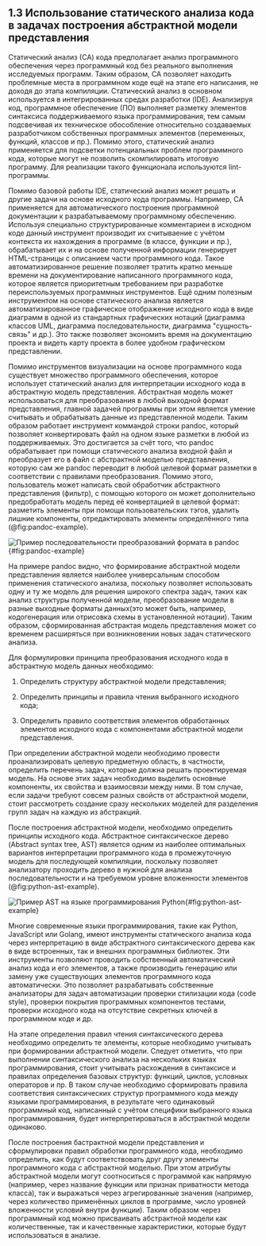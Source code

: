 ## 1.3 Использование статического анализа кода в задачах построения абстрактной модели представления

Статический анализ (СА) кода предполагает анализ программного обеспечения
через программный код без реального выполнения исследуемых программ. Таким образом,
СА позволяет находить проблемные места в программном коде ещё на этапе его написания,
не доходя до этапа компиляции. Статический анализ в основном используется в 
интегрированных средах разработки (IDE). Анализируя код, программное обеспечение (ПО)
выполняет разметку элементов синтаксиса поддерживаемого языка программирования,
тем самым подсвечивая их техническое обособление относительно создаваемых
разработчиком собственных программных элементов (переменных, функций, классов и пр.).
Помимо этого, статический анализ применяется для подсветки потенциальных 
проблем программного кода, которые могут не позволить скомпилировать итоговую программу.
Для реализации такого функционала используются lint-программы.

Помимо базовой работы IDE, статический анализ может 
решать и другие задачи на основе исходного кода программы. Например, СА применяется
для автоматического построения программной документации к разрабатываемому программному
обеспечению. Используя специально структурированные комментариеи в исходном коде данный
инструмент производит их считываение с учётом контекста их нахождения в программе (в классе,
функции и пр.), обрабатывает их и на основе полученной информации генерирует HTML-страницы
с описанием части программного кода. Такое автоматизированное решение позволяет
тратить кратно меньше времени на документирование написанного программного кода,
которое является приоритетным требованием при разработке переиспользуемых
программных инструментов. Ещё одним полезным инструментом на основе статического анализа является
автоматизированное графическое отображение исходного кода в виде диаграмм
в одной из стандартных графических нотаций (диаграмма классов UML, диаграмма
последовательности, диаграмма "сущность-связь" и др.). Это также позволяет
экономить время на документацию проекта и видеть карту проекта в более
удобном графическом представлении.

Помимо инструментов визуализации на основе программного кода
существует множество программного обеспечения, которое использует статический анализ
для интерпретации исходного кода в абстрактную модель представления.
Абстрактная модель может использоваться для преобразования в любой выходной 
формат представления, главной задачей программы при этом является умение считывать
и обрабатывать данные из представленной модели. Таким образом работает 
инструмент коммандой строки pandoc, который позволяет конвертировать
файл на одном языке разметки в любой из поддерживаемых. Это достигается за
счёт того, что pandoc обрабатывает при помощи статического анализа входной
файл и преобразует его в файл с абстрактной моделью представления, которую
сам же pandoc переводит в любой целевой формат разметки в соответствии
с правилами преобразования. Помимо этого, пользователь может написать свой 
обработчик абстрактного представления (фильтр), с помощью которого он может
дополнительно предобработать модель перед её конвертацией в целевой формат:
разметить элементы при помощи пользовательских тэгов, 
удалить лишние компоненты, отредактировать элементы определённого типа (@fig:pandoc-example). 

![Пример последовательности преобразований формата в pandoc](static/pandoc-example.png){#fig:pandoc-example}

На примере pandoc видно, что формирование абстрактной модели представления
является наиболее универсальным способом применения статического анализа, поскольку
позволяет использовать одну и ту же модель для решения широкого спектра задач, таких как
анализ структуры полученной модели, преобразование модели в разные выходные
форматы данных(это может быть, например, кодогенерация или отрисовка схемы в установленной нотации).
Таким образом, сформированная абстрактая модель представления может со временем расширяться
при возникновении новых задач статического анализа. 

Для формулировки принципа преобразования исходного кода в абстрактную
модель данных необходимо:

1) Определить структуру абстрактной модели представления;

2) Определить принципы и правила чтения выбранного исходного кода;

3) Определить правило соответствия элементов обработанных элементов исходного кода с компонентами абстрактной модели представления.

При определении абстрактной модели необходимо провести проанализировать
целевую предметную область, в частности, определить перечень задач, которые должна решать 
проектируемая модель. На основе этих задач необходимо выделить основные компоненты,
их свойства и взаимосвязи между ними. В том случае, если задачи требуют совсем
разных свойств от абстрактной модели, стоит рассмотреть создание сразу
нескольких моделей для разделения групп задач на каждую из абстракций.

После построения абстрактной модели, необходимо определить принципы исходного кода. 
Абстрактное синтаксическое дерево (Abstract syntax tree, AST) является одним из 
наиболее оптимальных вариантов интерпретации программного кода в промежуточную модель 
для последующей компиляции, поскольку позволяет анализатору проходить дерево 
в нужной для анализа последовательности и на требуемом уровне вложенности элементов (@fig:python-ast-example).

<!-- ! Пример AST на Python -->
![Пример AST на языке программирования Python](static/python-ast-example.png){#fig:python-ast-example}

Многие современные языки программирования, такие как Python, JavaScript или Golang,
имеют инструменты статического анализа кода через интерпретацию в виде 
абстрактного синтаксического дерева как в виде встроенных, так и 
внешних программных библиотек. Эти инструменты позволяют проводить собственный
автоматический анализ кода и его элементов, а также производить генерацию или
замену уже существующих элементов программного кода автоматически. Это 
позволяет разрабатывать собственные анализаторы для задач автоматизации
проверки стилизации кода (code style), проверки покрытия программных компонентов
тестами, проверки исходного кода на отсутствие секретных ключей в программном коде
и др.

На этапе определения правил чтения синтаксического дерева необходимо определить 
те элементы, которые необходимо учитывать при формировании абстрактной модели. 
Следует отметить, что при выполнении синтаксического анализа 
на нескольких языках программирования, стоит учитывать 
расхождения в синтаксисе и правилах определения базовых структур: функций,
циклов, условных операторов и пр. В таком случае необходимо сформировать правила соответствия
синтаксических структур программного кода между языками программирования, в результате чего
одинаковый программный код, написанный с учётом специфики выбранного языка программирования, 
будет интерпретироваться в абстрактной модели одинаково.

После построения бастрактной модели представления и сформулировки правил
обработки программного кода, необходимо определить, как будут соответствовать друг другу 
элементы программного кода с абстрактной моделью. При этом атрибуты абстрактной модели 
могут соотноситься с программой как напрямую (например, через название функции или признак 
приватности метода класса), так и выражаться через агрегированные значения (например, 
через количество применённых циклов в программе, число уровней вложенности условий внутри функции). 
Таким образом через программный код можно присваивать абстрактной модели 
как количественные, так и качественные характеристики, которые будут использоваться в анализе.